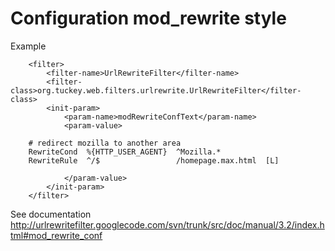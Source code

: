 # Configuration mod\_rewrite style #

Example

```
    <filter>
        <filter-name>UrlRewriteFilter</filter-name>
        <filter-class>org.tuckey.web.filters.urlrewrite.UrlRewriteFilter</filter-class>
        <init-param>
            <param-name>modRewriteConfText</param-name>
            <param-value>

    # redirect mozilla to another area
    RewriteCond  %{HTTP_USER_AGENT}  ^Mozilla.*
    RewriteRule  ^/$                 /homepage.max.html  [L] 

            </param-value>
        </init-param>
    </filter>
```


See documentation
http://urlrewritefilter.googlecode.com/svn/trunk/src/doc/manual/3.2/index.html#mod_rewrite_conf